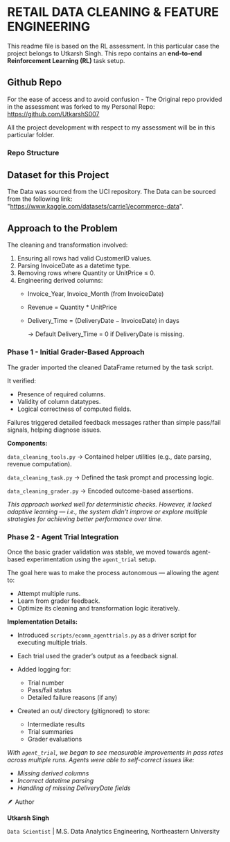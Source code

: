 # RETAIL DATA CLEANING & FEATURE ENGINEERING

This readme file is based on the RL assessment. In this particular case the project belongs to Utkarsh Singh. This repo contains an **end-to-end Reinforcement Learning (RL)** task setup.
  
 ## Github Repo
 For the ease of access and to avoid confusion - The Original repo provided in the assessment was forked to my Personal Repo: https://github.com/UtkarshS007
 
All the project development with respect to my assessment will be in this particular folder. 
### Repo Structure 


## Dataset for this Project 

The Data was sourced from the UCI repository. The Data can be sourced from the following link:
"https://www.kaggle.com/datasets/carrie1/ecommerce-data".

## Approach to the Problem
The cleaning and transformation involved:

   1. Ensuring all rows had valid CustomerID values.
   2. Parsing InvoiceDate as a datetime type.
   3. Removing rows where Quantity or UnitPrice ≤ 0.
   4. Engineering derived columns:
        - Invoice_Year, Invoice_Month (from InvoiceDate)
        - Revenue = Quantity * UnitPrice
        - Delivery_Time = (DeliveryDate − InvoiceDate) in days
            
            → Default Delivery_Time = 0 if DeliveryDate is missing.

### Phase 1 - Initial Grader-Based Approach
The grader imported the cleaned DataFrame returned by the task script.

It verified:

 - Presence of required columns.
 - Validity of column datatypes.
 - Logical correctness of computed fields.

Failures triggered detailed feedback messages rather than simple pass/fail signals, helping diagnose issues.

**Components:**

`data_cleaning_tools.py` → Contained helper utilities (e.g., date parsing, revenue computation).

`data_cleaning_task.py` → Defined the task prompt and processing logic.

`data_cleaning_grader.py` → Encoded outcome-based assertions.            

*This approach worked well for deterministic checks.
However, it lacked adaptive learning — i.e., the system didn’t improve or explore multiple strategies for achieving better performance over time.*

### Phase 2 - Agent Trial Integration
Once the basic grader validation was stable, we moved towards agent-based experimentation using the `agent_trial` setup.

The goal here was to make the process autonomous — allowing the agent to:

- Attempt multiple runs.
- Learn from grader feedback.
- Optimize its cleaning and transformation logic iteratively.

**Implementation Details:**

- Introduced `scripts/ecomm_agenttrials.py` as a driver script for executing multiple trials.

- Each trial used the grader’s output as a feedback signal.

- Added logging for:

    - Trial number
    - Pass/fail status
    - Detailed failure reasons (if any)

- Created an out/ directory (gitignored) to store:

  - Intermediate results
  - Trial summaries
  - Grader evaluations

*With `agent_trial`, we began to see measurable improvements in pass rates across multiple runs.
Agents were able to self-correct issues like:*

- *Missing derived columns*
- *Incorrect datetime parsing*
- *Handling of missing DeliveryDate fields*


🪶 Author

**Utkarsh Singh**

`Data Scientist` | M.S. Data Analytics Engineering, Northeastern University